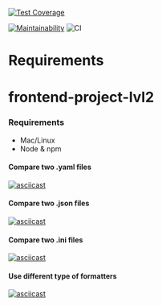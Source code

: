 

[![Test Coverage](https://api.codeclimate.com/v1/badges/a99a88d28ad37a79dbf6/test_coverage)](https://codeclimate.com/github/codeclimate/codeclimate/test_coverage)


[![Maintainability](https://api.codeclimate.com/v1/badges/108e0ed7654718b0e6b7/maintainability)](https://codeclimate.com/github/manyautika/frontend-project-lvl2/maintainability)
![CI](https://github.com/manyautika/frontend-project-lvl2/workflows/CI/badge.svg)

# Requirements
# frontend-project-lvl2
### Requirements
* Mac/Linux
* Node & npm

#### Compare two .yaml files

[![asciicast](https://asciinema.org/a/358064.svg)](https://asciinema.org/a/358064)

#### Compare two .json files

[![asciicast](https://asciinema.org/a/364905.svg)](https://asciinema.org/a/364905)

#### Compare two .ini files

[![asciicast](https://asciinema.org/a/358119.svg)](https://asciinema.org/a/358119)

#### Use different type of formatters

[![asciicast](https://asciinema.org/a/365650.svg)](https://asciinema.org/a/365650)
